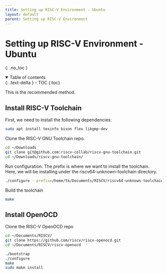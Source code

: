 ```yaml
---
title: Setting up RISC-V Environment - Ubuntu
layout: default
parent: Setting up RISC-V Environment
---
```


# Setting up RISC-V Environment - Ubuntu

{: .no_toc }

<details open markdown="block">
  <summary>
    Table of contents
  </summary>
  {: .text-delta }
- TOC
{:toc}
</details>

This is the recommended method.

## Install RISC-V Toolchain

First, we need to install the following dependencies:

```bash
sudo apt install texinfo bison flex libgmp-dev
```



Clone the RISC-V GNU Toolchain repo. 

```bash
cd ~/Downloads
git clone git@github.com:riscv-collab/riscv-gnu-toolchain.git
cd ~/Downloads/riscv-gnu-toolchain/
```

Run configuration. The prefix is where we want to install the toolchain. Here, we will be installing under the riscv64-unknown-toolchain directory.

```bash
./configure --prefix=/home/tk/Documents/RISCV/riscv64-unknown-toolchain/ --with-multilib-generator="rv32i-ilp32--;rv32im-ilp32--;rv32ima-ilp32--;rv32imac-ilp32--;rv32imafc-ilp32f--;rv64i-lp64--;rv64im-lp64--;rv64ima-lp64--;rv64imac-lp64--;rv64imaf-lp64f--;rv64imafd-lp64d--;rv64imafdc-lp64d--"
```

Build the toolchain

```bash
make
```

## Install OpenOCD

Clone the RISC-V OpenOCD repo

```bash
cd ~/Documents/RISCV/
git clone https://github.com/riscv/riscv-openocd.git
cd ~/Documents/RISCV/riscv-openocd
```

```bash
./bootstrap
./configure
make
sudo make install
```


